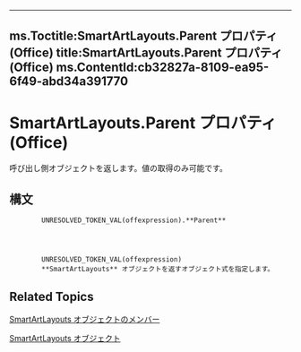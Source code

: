 

---
ms.Toctitle:SmartArtLayouts.Parent プロパティ (Office)
title:SmartArtLayouts.Parent プロパティ (Office)
ms.ContentId:cb32827a-8109-ea95-6f49-abd34a391770
---
# SmartArtLayouts.Parent プロパティ (Office)




呼び出し側オブジェクトを返します。値の取得のみ可能です。

## 構文

            UNRESOLVED_TOKEN_VAL(offexpression).**Parent**




            UNRESOLVED_TOKEN_VAL(offexpression)
            **SmartArtLayouts** オブジェクトを返すオブジェクト式を指定します。



## Related Topics

[SmartArtLayouts オブジェクトのメンバー](29154639-17b7-7999-a9e1-b16cf9b2ada6.md)

[SmartArtLayouts オブジェクト](25e33439-fb5e-01d7-1b85-01884a42ba68.md)




